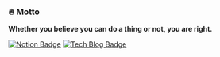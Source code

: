 ### 🔥 Motto

**Whether you believe you can do a thing or not, you are right.**

<div>
  
[![Notion Badge](https://img.shields.io/badge/-Portfolio-000000?logo=Notion)](https://www.notion.so/Taehee-Kim-ab31d90eaf864627b8d630fffa13ffcd)
[![Tech Blog Badge](http://img.shields.io/badge/-Tech%20blog-black?style=flat-square&logo=github&link=https://godtaeheee.github.io/)](https://godtaehee.github.io/)
  
</div>
